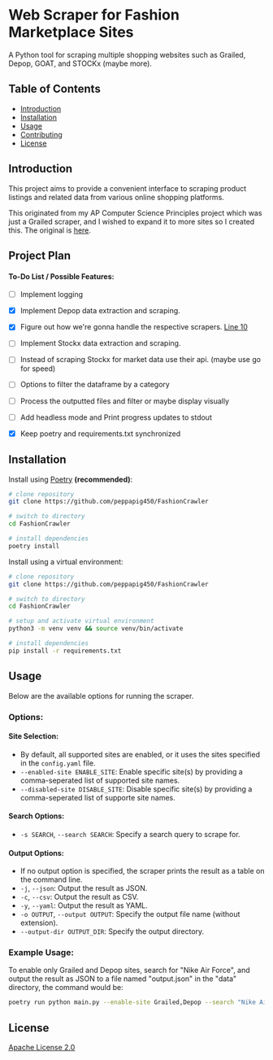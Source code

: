 # Web Scraper for Fashion Marketplace Sites

A Python tool for scraping multiple shopping websites such as Grailed, Depop, GOAT, and STOCKx (maybe more).

## Table of Contents

- [Introduction](#introduction)
- [Installation](#installation)
- [Usage](#usage)
- [Contributing](#contributing)
- [License](#license)


## Introduction

This project aims to provide a convenient interface to scraping product listings and related data from various online shopping platforms.

This originated from my AP Computer Science Principles project which was just a Grailed scraper, and I wished to expand it to more sites so I created this.
The original is [here](https://github.com/peppapig450/final-create-task-scraping).


## Project Plan

#### To-Do List / Possible Features:

- [ ] Implement logging

- [X] Implement Depop data extraction and scraping.

- [X] Figure out how we're gonna handle the respective scrapers. [Line 10](https://github.com/peppapig450/FashionCrawler/blob/main/main.py#L10)

- [ ] Implement Stockx data extraction and scraping.

- [ ] Instead of scraping Stockx for market data use their api. (maybe use go for speed)

- [ ] Options to filter the dataframe by a category

- [ ] Process the outputted files and filter or maybe display visually

- [ ] Add headless mode and Print progress updates to stdout

- [X] Keep poetry and requirements.txt synchronized

## Installation

Install using [Poetry](https://python-poetry.org/) __(recommended)__:

```bash
# clone repository
git clone https://github.com/peppapig450/FashionCrawler

# switch to directory
cd FashionCrawler

# install dependencies
poetry install
```

Install using a virtual environment:

```bash
# clone repository
git clone https://github.com/peppapig450/FashionCrawler

# switch to directory
cd FashionCrawler

# setup and activate virtual environment
python3 -m venv venv && source venv/bin/activate

# install dependencies
pip install -r requirements.txt
```

## Usage
Below are the available options for running the scraper.

### Options:

#### Site Selection:
 - By default, all supported sites are enabled, or it uses the sites specified in the `config.yaml` file.
 - `--enabled-site ENABLE_SITE`: Enable specific site(s) by providing a comma-seperated list of supported site names.
 - `--disabled-site DISABLE_SITE`: Disable specific site(s) by providing a comma-seperated list of supporte site names.

#### Search Options:
- `-s SEARCH`, `--search SEARCH`: Specify a search query to scrape for.

#### Output Options:
- If no output option is specified, the scraper prints the result as a table on the command line.
- `-j`, `--json`: Output the result as JSON.
- `-c`, `--csv`: Output the result as CSV.
- `-y`, `--yaml`: Output the result as YAML.
- `-o OUTPUT`, `--output OUTPUT`: Specify the output file name (without extension).
- `--output-dir OUTPUT_DIR`: Specify the output directory.

### Example Usage:

To enable only Grailed and Depop sites, search for "Nike Air Force", and output the result as JSON to a file named "output.json" in the "data" directory, the command would be:

```bash
poetry run python main.py --enable-site Grailed,Depop --search "Nike Air Force" -j -o output --output-dir data
```

## License

[Apache License 2.0](LICENSE)